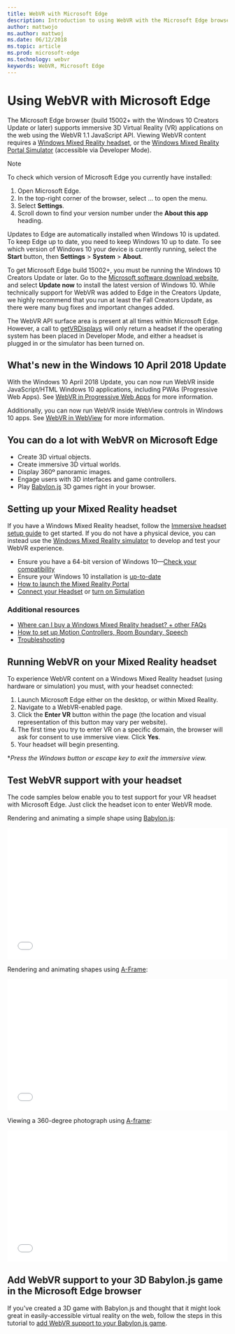 ```yaml
---
title: WebVR with Microsoft Edge
description: Introduction to using WebVR with the Microsoft Edge browser.
author: mattwojo
ms.author: mattwoj
ms.date: 06/12/2018
ms.topic: article
ms.prod: microsoft-edge
ms.technology: webvr
keywords: WebVR, Microsoft Edge
---
```


# Using WebVR with Microsoft Edge

The Microsoft Edge browser (build 15002+ with the Windows 10 Creators Update or later) supports immersive 3D Virtual Reality (VR) applications on the web using the WebVR 1.1 JavaScript API. Viewing WebVR content requires a [Windows Mixed Reality headset](hardware.md), or the [Windows Mixed Reality Portal Simulator](https://docs.microsoft.com/windows/mixed-reality/using-the-windows-mixed-reality-simulator) (accessible via Developer Mode).

> [!Note]
> To check which version of Microsoft Edge you currently have installed:
> 1. Open Microsoft Edge.
> 2. In the top-right corner of the browser, select … to open the menu.
> 3. Select **Settings**.
> 4. Scroll down to find your version number under the **About this app** heading.
>
> Updates to Edge are automatically installed when Windows 10 is updated. To keep Edge up to date, you need to keep Windows 10 up to date. To see which version of Windows 10 your device is currently running, select the **Start** button, then **Settings** > **System** > **About**.
>
> To get Microsoft Edge build 15002+, you must be running the Windows 10 Creators Update or later. Go to the [Microsoft software download website](https://www.microsoft.com/software-download/windows10), and select **Update now** to install the latest version of Windows 10. While technically support for WebVR was added to Edge in the Creators Update, we highly recommend that you run at least the Fall Creators Update, as there were many bug fixes and important changes added.
>
> The WebVR API surface area is present at all times within Microsoft Edge. However, a call to [getVRDisplays](https://developer.mozilla.org/docs/Web/API/Navigator/getVRDisplays) will only return a headset if the operating system has been placed in Developer Mode, and either a headset is plugged in or the simulator has been turned on.

## What's new in the Windows 10 April 2018 Update

With the Windows 10 April 2018 Update, you can now run WebVR inside JavaScript/HTML Windows 10 applications, including PWAs (Progressive Web Apps). See [WebVR in Progressive Web Apps](webvr-in-pwas.md) for more information.

Additionally, you can now run WebVR inside WebView controls in Windows 10 apps. See [WebVR in WebView](webvr-in-webview.md) for more information.

## You can do a lot with WebVR on Microsoft Edge

- Create 3D virtual objects.
- Create immersive 3D virtual worlds.
- Display 360º panoramic images.
- Engage users with 3D interfaces and game controllers.
- Play [Babylon.js](https://www.babylonjs.com/) 3D games right in your browser.

<!-- **[Test it below](#test-webvr-support-with-your-headset) or [see some demos](demos.md).* -->

## Setting up your Mixed Reality headset

If you have a Windows Mixed Reality headset, follow the [Immersive headset setup guide](https://docs.microsoft.com/windows/mixed-reality/enthusiast-guide/before-you-start) to get started. If you do not have a physical device, you can instead use the [Windows Mixed Reality simulator](https://docs.microsoft.com/windows/mixed-reality/using-the-windows-mixed-reality-simulator) to develop and test your WebVR experience.

- Ensure you have a 64-bit version of Windows 10&mdash;[Check your compatibility](https://docs.microsoft.com/windows/mixed-reality/enthusiast-guide/windows-mixed-reality-minimum-pc-hardware-compatibility-guidelines)
- Ensure your Windows 10 installation is [up-to-date](https://support.microsoft.com/help/4028685/windows-10-get-the-update)
- [How to launch the Mixed Reality Portal](https://docs.microsoft.com/windows/mixed-reality/enthusiast-guide/install-windows-mixed-reality)
- [Connect your Headset](https://docs.microsoft.com/windows/mixed-reality/enthusiast-guide/plug-in-your-headset) or [turn on Simulation](https://docs.microsoft.com/windows/mixed-reality/using-the-windows-mixed-reality-simulator)

### Additional resources

- [Where can I buy a Windows Mixed Reality headset? + other FAQs](https://docs.microsoft.com/windows/mixed-reality/enthusiast-guide/before-you-buy-faqs)
- [How to set up Motion Controllers, Room Boundary, Speech](https://docs.microsoft.com/windows/mixed-reality/enthusiast-guide/set-up-windows-mixed-reality)
- [Troubleshooting](https://docs.microsoft.com/windows/mixed-reality/enthusiast-guide/troubleshooting-windows-mixed-reality)

## Running WebVR on your Mixed Reality headset

To experience WebVR content on a Windows Mixed Reality headset (using hardware or simulation) you must, with your headset connected:

1. Launch Microsoft Edge either on the desktop, or within Mixed Reality.
2. Navigate to a WebVR-enabled page.
3. Click the **Enter VR** button within the page (the location and visual representation of this button may vary per website).
4. The first time you try to enter VR on a specific domain, the browser will ask for consent to use immersive view. Click **Yes**.
5. Your headset will begin presenting.

**Press the Windows button or escape key to exit the immersive view.*

## Test WebVR support with your headset

The code samples below enable you to test support for your VR headset with Microsoft Edge. Just click the headset icon to enter WebVR mode.

Rendering and animating a simple shape using [Babylon.js](//www.babylonjs.com/):

<iframe height='300' scrolling='no' title='WebVR sample in Microsoft Edge with BabylonJS' src='//codepen.io/MicrosoftEdgeDocumentation/embed/QqrXLM/?height=300&theme-id=31247&default-tab=result&embed-version=2' frameborder='no' allowtransparency='true' allowfullscreen='true' style='width: 100%;'>See the Pen <a href='https://codepen.io/MicrosoftEdgeDocumentation/pen/QqrXLM/'>WebVR sample in Microsoft Edge with BabylonJS</a> by Microsoft Edge Docs (<a href='https://codepen.io/MicrosoftEdgeDocumentation'>@MicrosoftEdgeDocumentation</a>) on <a href='https://codepen.io'>CodePen</a>.
</iframe>

Rendering and animating shapes using [A-Frame](//aframe.io):

<iframe height='300' scrolling='no' title='WebVR sample in Micrsoft Edge with A-frame' src='//codepen.io/MicrosoftEdgeDocumentation/embed/RLwjYL/?height=300&theme-id=31247&default-tab=result&embed-version=2' frameborder='no' allowtransparency='true' allowfullscreen='true' style='width: 100%;'>See the Pen <a href='https://codepen.io/MicrosoftEdgeDocumentation/pen/RLwjYL/'>WebVR sample in Micrsoft Edge with A-frame</a> by Microsoft Edge Docs (<a href='https://codepen.io/MicrosoftEdgeDocumentation'>@MicrosoftEdgeDocumentation</a>) on <a href='https://codepen.io'>CodePen</a>.
</iframe>

Viewing a 360-degree photograph using [A-frame](//aframe.io):

<iframe height='300' scrolling='no' title='WebVR 360-degree image with Microsoft Edge' src='//codepen.io/MicrosoftEdgeDocumentation/embed/MEgBJd/?height=300&theme-id=31247&default-tab=result&embed-version=2' frameborder='no' allowtransparency='true' allowfullscreen='true' style='width: 100%;'>See the Pen <a href='https://codepen.io/MicrosoftEdgeDocumentation/pen/MEgBJd/'>WebVR 360-degree image with Microsoft Edge</a> by Microsoft Edge Docs (<a href='https://codepen.io/MicrosoftEdgeDocumentation'>@MicrosoftEdgeDocumentation</a>) on <a href='https://codepen.io'>CodePen</a>.
</iframe>

## Add WebVR support to your 3D Babylon.js game in the Microsoft Edge browser

If you've created a 3D game with Babylon.js and thought that it might look great in easily-accessible virtual reality on the web, follow the steps in this tutorial to [add WebVR support to your Babylon.js game](//docs.microsoft.com/windows/uwp/get-started/adding-webvr-to-a-babylonjs-game).